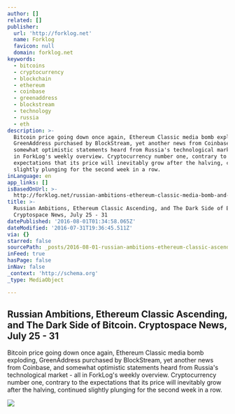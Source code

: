```yaml
---
author: []
related: []
publisher:
  url: 'http://forklog.net'
  name: Forklog
  favicon: null
  domain: forklog.net
keywords:
  - bitcoins
  - cryptocurrency
  - blockchain
  - ethereum
  - coinbase
  - greenaddress
  - blockstream
  - technology
  - russia
  - eth
description: >-
  Bitcoin price going down once again, Ethereum Classic media bomb exploding,
  GreenAddress purchased by BlockStream, yet another news from Coinbase, and
  somewhat optimistic statements heard from Russia's technological market - all
  in ForkLog's weekly overview. Cryptocurrency number one, contrary to the
  expectations that its price will inevitably grow after the halving, continued
  slightly plunging for the second week in a row.
inLanguage: en
app_links: []
isBasedOnUrl: >-
  http://forklog.net/russian-ambitions-ethereum-classic-media-bomb-and-greenaddress-goes-to-blockstream-cryptospace-news-july-25-31/
title: >-
  Russian Ambitions, Ethereum Classic Ascending, and The Dark Side of Bitcoin.
  Cryptospace News, July 25 - 31
datePublished: '2016-08-01T01:34:58.065Z'
dateModified: '2016-07-31T19:36:45.511Z'
via: {}
starred: false
sourcePath: _posts/2016-08-01-russian-ambitions-ethereum-classic-ascending-and-the-dark.md
inFeed: true
hasPage: false
inNav: false
_context: 'http://schema.org'
_type: MediaObject

---
```

<article style=""><h1>Russian Ambitions, Ethereum Classic Ascending, and The Dark Side of Bitcoin. Cryptospace News, July 25 - 31</h1><p>Bitcoin price going down once again, Ethereum Classic media bomb exploding, GreenAddress purchased by BlockStream, yet another news from Coinbase, and somewhat optimistic statements heard from Russia's technological market - all in ForkLog's weekly overview. Cryptocurrency number one, contrary to the expectations that its price will inevitably grow after the halving, continued slightly plunging for the second week in a row.</p><img src="http://forklog.com/wp-content/uploads/screenshot-bitcointicker.co-2016-07-31-18-31-50.png" /></article>